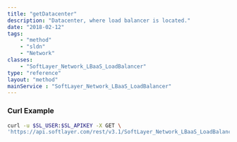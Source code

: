 ```yaml
---
title: "getDatacenter"
description: "Datacenter, where load balancer is located."
date: "2018-02-12"
tags:
    - "method"
    - "sldn"
    - "Network"
classes:
    - "SoftLayer_Network_LBaaS_LoadBalancer"
type: "reference"
layout: "method"
mainService : "SoftLayer_Network_LBaaS_LoadBalancer"
---
```


### Curl Example
```bash
curl -u $SL_USER:$SL_APIKEY -X GET \
'https://api.softlayer.com/rest/v3.1/SoftLayer_Network_LBaaS_LoadBalancer/{SoftLayer_Network_LBaaS_LoadBalancerID}/getDatacenter'
```
